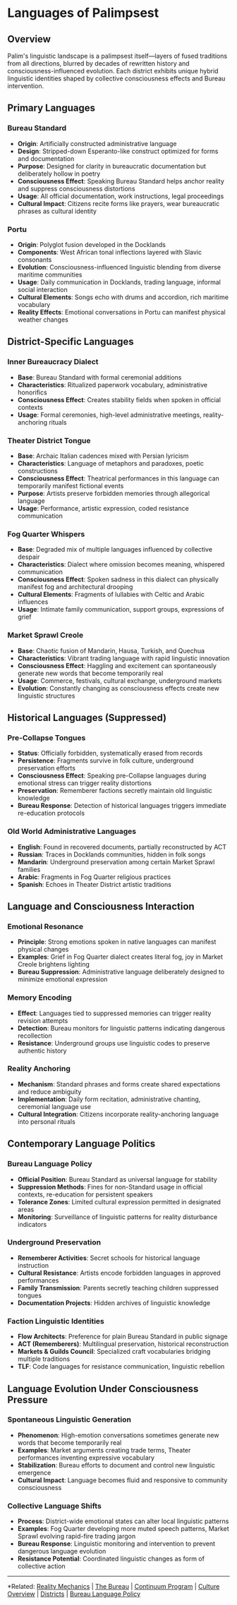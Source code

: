 # Languages of Palimpsest

## Overview

Palim's linguistic landscape is a palimpsest itself—layers of fused traditions from all directions, blurred by decades of rewritten history and consciousness-influenced evolution. Each district exhibits unique hybrid linguistic identities shaped by collective consciousness effects and Bureau intervention.

## Primary Languages

### Bureau Standard
- **Origin**: Artificially constructed administrative language  
- **Design**: Stripped-down Esperanto-like construct optimized for forms and documentation
- **Purpose**: Designed for clarity in bureaucratic documentation but deliberately hollow in poetry
- **Consciousness Effect**: Speaking Bureau Standard helps anchor reality and suppress consciousness distortions
- **Usage**: All official documentation, work instructions, legal proceedings
- **Cultural Impact**: Citizens recite forms like prayers, wear bureaucratic phrases as cultural identity

### Portu
- **Origin**: Polyglot fusion developed in the Docklands
- **Components**: West African tonal inflections layered with Slavic consonants
- **Evolution**: Consciousness-influenced linguistic blending from diverse maritime communities
- **Usage**: Daily communication in Docklands, trading language, informal social interaction
- **Cultural Elements**: Songs echo with drums and accordion, rich maritime vocabulary
- **Reality Effects**: Emotional conversations in Portu can manifest physical weather changes

## District-Specific Languages

### Inner Bureaucracy Dialect
- **Base**: Bureau Standard with formal ceremonial additions
- **Characteristics**: Ritualized paperwork vocabulary, administrative honorifics
- **Consciousness Effect**: Creates stability fields when spoken in official contexts
- **Usage**: Formal ceremonies, high-level administrative meetings, reality-anchoring rituals

### Theater District Tongue
- **Base**: Archaic Italian cadences mixed with Persian lyricism
- **Characteristics**: Language of metaphors and paradoxes, poetic constructions
- **Consciousness Effect**: Theatrical performances in this language can temporarily manifest fictional events
- **Purpose**: Artists preserve forbidden memories through allegorical language
- **Usage**: Performance, artistic expression, coded resistance communication

### Fog Quarter Whispers
- **Base**: Degraded mix of multiple languages influenced by collective despair
- **Characteristics**: Dialect where omission becomes meaning, whispered communication
- **Consciousness Effect**: Spoken sadness in this dialect can physically manifest fog and architectural drooping
- **Cultural Elements**: Fragments of lullabies with Celtic and Arabic influences
- **Usage**: Intimate family communication, support groups, expressions of grief

### Market Sprawl Creole
- **Base**: Chaotic fusion of Mandarin, Hausa, Turkish, and Quechua
- **Characteristics**: Vibrant trading language with rapid linguistic innovation
- **Consciousness Effect**: Haggling and excitement can spontaneously generate new words that become temporarily real
- **Usage**: Commerce, festivals, cultural exchange, underground markets
- **Evolution**: Constantly changing as consciousness effects create new linguistic structures

## Historical Languages (Suppressed)

### Pre-Collapse Tongues
- **Status**: Officially forbidden, systematically erased from records
- **Persistence**: Fragments survive in folk culture, underground preservation efforts
- **Consciousness Effect**: Speaking pre-Collapse languages during emotional stress can trigger reality distortions
- **Preservation**: Rememberer factions secretly maintain old linguistic knowledge
- **Bureau Response**: Detection of historical languages triggers immediate re-education protocols

### Old World Administrative Languages
- **English**: Found in recovered documents, partially reconstructed by ACT
- **Russian**: Traces in Docklands communities, hidden in folk songs
- **Mandarin**: Underground preservation among certain Market Sprawl families
- **Arabic**: Fragments in Fog Quarter religious practices
- **Spanish**: Echoes in Theater District artistic traditions

## Language and Consciousness Interaction

### Emotional Resonance
- **Principle**: Strong emotions spoken in native languages can manifest physical changes
- **Examples**: Grief in Fog Quarter dialect creates literal fog, joy in Market Creole brightens lighting
- **Bureau Suppression**: Administrative language deliberately designed to minimize emotional expression

### Memory Encoding
- **Effect**: Languages tied to suppressed memories can trigger reality revision attempts
- **Detection**: Bureau monitors for linguistic patterns indicating dangerous recollection
- **Resistance**: Underground groups use linguistic codes to preserve authentic history

### Reality Anchoring
- **Mechanism**: Standard phrases and forms create shared expectations and reduce ambiguity
- **Implementation**: Daily form recitation, administrative chanting, ceremonial language use
- **Cultural Integration**: Citizens incorporate reality-anchoring language into personal rituals

## Contemporary Language Politics

### Bureau Language Policy
- **Official Position**: Bureau Standard as universal language for stability
- **Suppression Methods**: Fines for non-Standard usage in official contexts, re-education for persistent speakers
- **Tolerance Zones**: Limited cultural expression permitted in designated areas
- **Monitoring**: Surveillance of linguistic patterns for reality disturbance indicators

### Underground Preservation
- **Rememberer Activities**: Secret schools for historical language instruction
- **Cultural Resistance**: Artists encode forbidden languages in approved performances
- **Family Transmission**: Parents secretly teaching children suppressed tongues
- **Documentation Projects**: Hidden archives of linguistic knowledge

### Faction Linguistic Identities
- **Flow Architects**: Preference for plain Bureau Standard in public signage
- **ACT (Rememberers)**: Multilingual preservation, historical reconstruction
- **Markets & Guilds Council**: Specialized craft vocabularies bridging multiple traditions
- **TLF**: Code languages for resistance communication, linguistic rebellion

## Language Evolution Under Consciousness Pressure

### Spontaneous Linguistic Generation
- **Phenomenon**: High-emotion conversations sometimes generate new words that become temporarily real
- **Examples**: Market arguments creating trade terms, Theater performances inventing expressive vocabulary
- **Stabilization**: Bureau efforts to document and control new linguistic emergence
- **Cultural Impact**: Language becomes fluid and responsive to community consciousness

### Collective Language Shifts
- **Process**: District-wide emotional states can alter local linguistic patterns
- **Examples**: Fog Quarter developing more muted speech patterns, Market Sprawl evolving rapid-fire trading jargon
- **Bureau Response**: Linguistic monitoring and intervention to prevent dangerous language evolution
- **Resistance Potential**: Coordinated linguistic changes as form of collective action

---

*Related: [Reality Mechanics](../reality_mechanics/README.md) | [The Bureau](../factions/the_bureau.md) | [Continuum Program](../entities/continuum.md) | [Culture Overview](../culture/) | [Districts](../locations/districts/) | [Bureau Language Policy](../factions/the_bureau.md)
